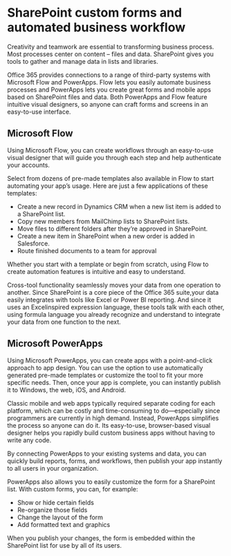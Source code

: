 # SharePoint custom forms and automated business workflow

Creativity and teamwork are essential to transforming business process. Most processes center on content – files and data. SharePoint gives you tools to gather and manage data in lists and libraries.  

Office 365 provides connections to a range of third-party systems with Microsoft Flow and PowerApps. Flow lets you easily automate business processes and PowerApps lets you create great forms and mobile apps based on SharePoint files and data. Both PowerApps and Flow feature intuitive visual designers, so anyone can craft forms and screens in an easy-to-use interface.

## Microsoft Flow

Using Microsoft Flow, you can create workflows through an easy-to-use visual designer that will guide you through each step and help authenticate your accounts.

Select from dozens of pre-made templates also available in Flow to start automating your app’s usage. Here are just a few applications of these templates:

* Create a new record in Dynamics CRM when a new list item is added to a SharePoint list.
* Copy new members from MailChimp lists to SharePoint lists.
* Move files to different folders after they’re approved in SharePoint.
* Create a new item in SharePoint when a new order is added in Salesforce.
* Route finished documents to a team for approval

Whether you start with a template or begin from scratch, using Flow to create automation features is intuitive and easy to understand.

Cross-tool functionality seamlessly moves your data from one operation to another. Since SharePoint is a core piece of the Office 365 suite,your data easily integrates with tools like Excel or Power BI reporting. And since it uses an Excelinspired expression language, these tools talk with each other, using formula language you already recognize and understand to integrate your data from one function to the next.

## Microsoft PowerApps

Using Microsoft PowerApps, you can create apps with a point-and-click approach to app design. You can use the option to use automatically generated pre-made templates or customize the tool to fit your more specific needs. Then, once your app is complete, you can instantly publish it to Windows, the web, iOS, and Android.  

Classic mobile and web apps typically required separate coding for each platform, which can be costly and time-consuming to do—especially since programmers are currently in high demand. Instead, PowerApps simplifies the process so anyone can do it. Its easy-to-use, browser-based visual designer helps you rapidly build custom business apps without having to write any code.

By connecting PowerApps to your existing systems and data, you can quickly build reports, forms, and workflows, then publish your app instantly to all users in your organization.

PowerApps also allows you to easily customize the form for a SharePoint list. With custom forms, you can, for example:

* Show or hide certain fields
* Re-organize those fields
* Change the layout of the form
* Add formatted text and graphics

When you publish your changes, the form is embedded within the SharePoint list for use by all of its users.